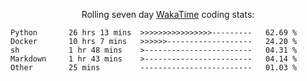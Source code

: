 <!--<p align="center">
  <img width="auto" src ="https://github-readme-stats.vercel.app/api/top-langs/?username=syrkis&layout=compact&hide_border=true&theme=darcula&bg_color=00000000&langs_count=6&hide=jupyter%20notebook,JavaScript,HTML" width = 400>
      <img src ="https://github-readme-streak-stats.herokuapp.com?user=syrkis&theme=darcula&hide_border=true&background=FFFFFF00" width = 400>

</p>-->
<p align="center">Rolling seven day <a href='https://wakatime.com/'> WakaTime</a> coding stats:</p>
<!--START_SECTION:waka-->

```text
Python       26 hrs 13 mins  >>>>>>>>>>>>>>>>---------   62.69 %
Docker       10 hrs 7 mins   >>>>>>-------------------   24.20 %
sh           1 hr 48 mins    >------------------------   04.31 %
Markdown     1 hr 43 mins    >------------------------   04.14 %
Other        25 mins         -------------------------   01.03 %
```

<!--END_SECTION:waka-->
